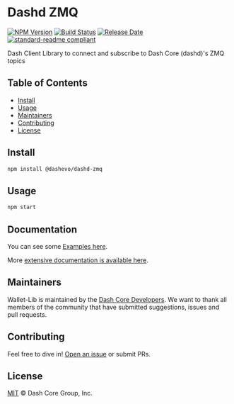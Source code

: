# Dashd ZMQ

[![NPM Version](https://img.shields.io/npm/v/@dashevo/dashd-zmq)](https://www.npmjs.com/package/@dashevo/dashd-zmq)
[![Build Status](https://img.shields.io/travis/com/dashevo/js-dashd-zmq)](https://travis-ci.com/dashevo/js-dashd-zmq)
[![Release Date](https://img.shields.io/github/release-date/dashevo/js-dashd-zmq)](https://github.com/dashevo/js-dashd-zmq/releases/latest)
[![standard-readme compliant](https://img.shields.io/badge/readme%20style-standard-brightgreen)](https://github.com/RichardLitt/standard-readme)

Dash Client Library to connect and subscribe to Dash Core (dashd)'s ZMQ topics

## Table of Contents

- [Install](#install)
- [Usage](#usage)
- [Maintainers](#maintainers)
- [Contributing](#contributing)
- [License](#license)

## Install

```sh
npm install @dashevo/dashd-zmq
```

## Usage

```sh
npm start
```

## Documentation

You can see some [Examples here](/examples).

More [extensive documentation is available here](https://dashevo.github.io/js-dashd-zmq).

## Maintainers

Wallet-Lib is maintained by the [Dash Core Developers](https://www.github.com/dashevo).
We want to thank all members of the community that have submitted suggestions, issues and pull requests.

## Contributing

Feel free to dive in! [Open an issue](https://github.com/dashevo/js-dashd-zmq/issues/new) or submit PRs.

## License

[MIT](LICENSE) &copy; Dash Core Group, Inc.
